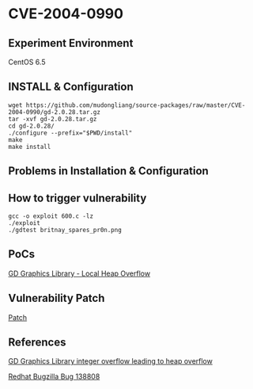 # CVE-2004-0990

## Experiment Environment

CentOS 6.5

## INSTALL & Configuration

```
wget https://github.com/mudongliang/source-packages/raw/master/CVE-2004-0990/gd-2.0.28.tar.gz
tar -xvf gd-2.0.28.tar.gz 
cd gd-2.0.28/
./configure --prefix="$PWD/install"
make
make install
```

## Problems in Installation & Configuration

## How to trigger vulnerability

```
gcc -o exploit 600.c -lz
./exploit
./gdtest britnay_spares_pr0n.png
```

## PoCs

[GD Graphics Library - Local Heap Overflow](https://www.exploit-db.com/exploits/600/)

## Vulnerability Patch

[Patch](https://bugzilla.redhat.com/attachment.cgi?id=106484)

## References

[GD Graphics Library integer overflow leading to heap overflow](https://marc.info/?l=bugtraq&m=109882489302099&w=2)

[Redhat Bugzilla Bug 138808](https://bugzilla.redhat.com/show_bug.cgi?id=138808)

